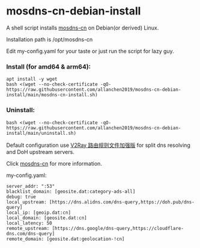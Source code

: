# mosdns-cn-debian-install
A shell script installs [mosdns-cn](https://github.com/IrineSistiana/mosdns-cn) on Debian(or derived) Linux.

Installation path is /opt/mosdns-cn

Edit my-config.yaml for your taste or just run the script for lazy guy.

### Install (for amd64 & arm64):
```
apt install -y wget
bash <(wget --no-check-certificate -qO- https://raw.githubusercontent.com/allanchen2019/mosdns-cn-debian-install/main/mosdns-cn-install.sh)
```
### Uninstall:
```
bash <(wget --no-check-certificate -qO- https://raw.githubusercontent.com/allanchen2019/mosdns-cn-debian-install/main/uninstall.sh)
```


Default configuration use [V2Ray 路由规则文件加强版](https://github.com/Loyalsoldier/v2ray-rules-dat) for split dns resolving and DoH upstream servers.

Click [mosdns-cn](https://github.com/IrineSistiana/mosdns-cn) for more information.

my-config.yaml:
```
server_addr: ":53"
blacklist_domain: [geosite.dat:category-ads-all]
debug: true
local_upstream: [https://dns.alidns.com/dns-query,https://doh.pub/dns-query]
local_ip: [geoip.dat:cn]
local_domain: [geosite.dat:cn]
local_latency: 50
remote_upstream: [https://dns.google/dns-query,https://cloudflare-dns.com/dns-query]
remote_domain: [geosite.dat:geolocation-!cn]
```
